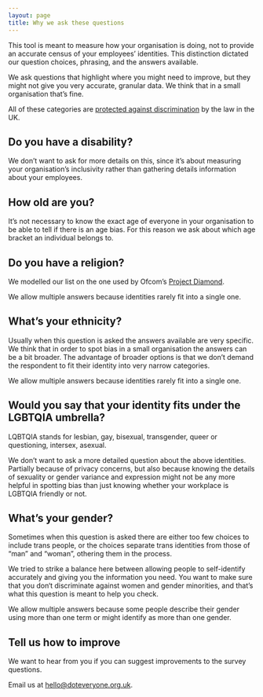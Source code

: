 ```yaml
---
layout: page
title: Why we ask these questions
---
```


This tool is meant to measure how your organisation is doing, not to provide an accurate census of your employees’ identities. This distinction dictated our question choices, phrasing, and the answers available.

We ask questions that highlight where you might need to improve, but they might not give you very accurate, granular data. We think that in a small organisation that’s fine.

All of these categories are <a href="https://www.gov.uk/discrimination-your-rights" target="_blank">protected against discrimination</a> by the law in the UK.

## Do you have a disability?

We don’t want to ask for more details on this, since it’s about measuring your organisation’s inclusivity rather than gathering details information about your employees.

## How old are you?

It’s not necessary to know the exact age of everyone in your organisation to be able to tell if there is an age bias. For this reason we ask about which age bracket an individual belongs to.

## Do you have a religion?

We modelled our list on the one used by Ofcom’s <a href="https://www.ofcom.org.uk/tv-radio-and-on-demand/information-for-industry/guidance/diversity/diversity-guidance/monitoring" target="_blank">Project Diamond</a>.

We allow multiple answers because identities rarely fit into a single one.

## What’s your ethnicity?

Usually when this question is asked the answers available are very specific. We think that in order to spot bias in a small organisation the answers can be a bit broader. The advantage of broader options is that we don’t demand the respondent to fit their identity into very narrow categories.

We allow multiple answers because identities rarely fit into a single one.

## Would you say that your identity fits under the LGBTQIA umbrella?

LQBTQIA stands for lesbian, gay, bisexual, transgender, queer or questioning, intersex, asexual.

We don’t want to ask a more detailed question about the above identities. Partially because of privacy concerns, but also because knowing the details of sexuality or gender variance and expression might not be any more helpful in spotting bias than just knowing whether your workplace is LGBTQIA friendly or not.

## What’s your gender?

Sometimes when this question is asked there are either too few choices to include trans people, or the choices separate trans identities from those of “man” and “woman”, othering them in the process.

We tried to strike a balance here between allowing people to self-identify accurately and giving you the information you need. You want to make sure that you don‘t discriminate against women and gender minorities, and that’s what this question is meant to help you check.

We allow multiple answers because some people describe their gender using more than one term or might identify as more than one gender.

## Tell us how to improve

We want to hear from you if you can suggest improvements to the survey questions.

Email us at <a href="mailto:hello@doteveryone.org.uk?subject=Diversity tool">hello@doteveryone.org.uk</a>.
